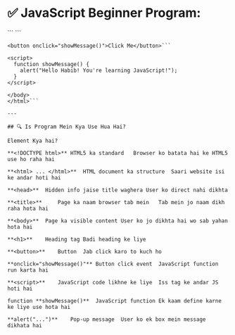 # ✅ JavaScript Beginner Program:

<DOCTYPE html>
```<html>
<head>
  <title>My First JS Program</title>
</head>```
<body>

```<h1>Welcome!</h1>
<button onclick="showMessage()">Click Me</button>```

<script>
  function showMessage() {
    alert("Hello Habib! You're learning JavaScript!");
  }
</script>

</body>
</html>```

---

## 🔍 Is Program Mein Kya Use Hua Hai?

Element	Kya hai?

**<!DOCTYPE html>**	HTML5 ka standard	Browser ko batata hai ke HTML5 use ho raha hai

**<html> ... </html>**	HTML document ka structure	Saari website isi ke andar hoti hai

**<head>**	Hidden info jaise title waghera	User ko direct nahi dikhta

**<title>** 	Page ka naam browser tab mein	Tab mein jo naam dikh raha hota hai

**<body>**	Page ka visible content	User ko jo dikhta hai wo sab yahan hota hai

**<h1>** 	Heading tag	Badi heading ke liye

**<button>**	Button	Jab click karo to kuch ho

**onclick="showMessage()"**	Button click event	JavaScript function run karta hai

**<script>**	JavaScript code likhne ke liye	Iss tag ke andar JS hoti hai

function **showMessage()**	JavaScript function	Ek kaam define karne ke liye use hota hai

**alert("...")** 	Pop-up message	User ko ek box mein message dikhata hai